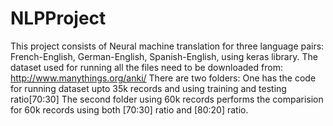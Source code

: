 # NLPProject
This project consists of Neural machine translation for three language pairs: French-English, German-English, Spanish-English, using keras library. 
The dataset used for running all the files need to be downloaded from: http://www.manythings.org/anki/ 
There are two folders: One has the code for running dataset upto 35k records and using training and testing ratio[70:30]
The second folder using 60k records performs the comparision for 60k records using both [70:30] ratio and [80:20] ratio.
